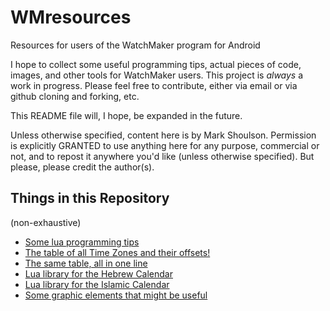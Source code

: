 # WMresources
Resources for users of the WatchMaker program for Android

I hope to collect some useful programming tips, actual pieces of code, images, and other tools for WatchMaker users.  This project is *always* a work in progress.  Please feel free to contribute, either via email or via github cloning and forking, etc.

This README file will, I hope, be expanded in the future.

Unless otherwise specified, content here is by Mark Shoulson.  Permission is explicitly GRANTED to use anything here for any purpose, commercial or not, and to repost it anywhere you'd like (unless otherwise specified).  But please, please credit the author(s).

## Things in this Repository

(non-exhaustive)

* [Some lua programming tips](Tips1.md)
* [The table of all Time Zones and their offsets!](TZs.lua)
* [The same table, all in one line](TZs1.lua)
* [Lua library for the Hebrew Calendar](HebCal.lua)
* [Lua library for the Islamic Calendar](IslCal.lua)
* [Some graphic elements that might be useful](Elements/)
